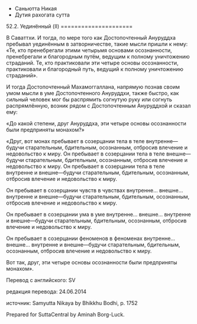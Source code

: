 









* Саньютта Никая
* Дутия рахогата сутта


52\.2\. Уединённый \(II\)
\=\=\=\=\=\=\=\=\=\=\=\=\=\=\=\=\=\=\=\=\=



В Саваттхи\. И тогда, по мере того как Достопочтенный Ануруддха пребывал уединённым в затворничестве, такие мысли пришли к нему: «Те, кто пренебрегали этими четырьмя основами осознанности, пренебрегали и благородным путём, ведущим к полному уничтожению страданий\. Те, кто практиковали эти четыре основы осознанности, практиковали и благородный путь, ведущий к полному уничтожению страданий»\.


И тогда Достопочтенный Махамоггаллана, напрямую познав своим умом мысли в уме Достопочтенного Ануруддхи, также быстро, как сильный человек мог бы распрямить согнутую руку или согнуть распрямлённую, возник рядом с Достопочтенным Ануруддхой и сказал ему:


«До какой степени, друг Ануруддха, эти четыре основы осознанности были предприняты монахом?»


«Друг, вот монах пребывает в созерцании тела в теле внутренне—будучи старательным, бдительным, осознанным, отбросив влечение и недовольство к миру\. Он пребывает в созерцании тела в теле внешне—будучи старательным, бдительным, осознанным, отбросив влечение и недовольство к миру\. Он пребывает в созерцании тела в теле внутренне и внешне—будучи старательным, бдительным, осознанным, отбросив влечение и недовольство к миру\.


Он пребывает в созерцании чувств в чувствах внутренне… внешне… внутренне и внешне—будучи старательным, бдительным, осознанным, отбросив влечение и недовольство к миру\.


Он пребывает в созерцании ума в уме внутренне… внешне… внутренне и внешне—будучи старательным, бдительным, осознанным, отбросив влечение и недовольство к миру\.


Он пребывает в созерцании феноменов в феноменах внутренне… внешне… внутренне и внешне—будучи старательным, бдительным, осознанным, отбросив влечение и недовольство к миру\.


Вот так, друг, эти четыре основы осознанности были предприняты монахом»\.



Перевод с английского: SV


редакция перевода: 24\.06\.2014


источник: Samyutta Nikaya by Bhikkhu Bodhi, p\. 1752


Prepared for SuttaCentral by Aminah Borg\-Luck\.







